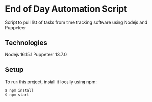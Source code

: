 # End of Day Automation Script
Script to pull list of tasks from time tracking software using Nodejs and Puppeteer

## Technologies
Nodejs 16.15.1
Puppeteer 13.7.0

## Setup
To run this project, install it locally using npm:
```
$ npm install
$ npm start
```

